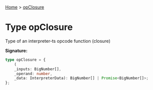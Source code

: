 [Home](../index.md) &gt; [opClosure](./opclosure.md)

# Type opClosure

Type of an interpreter-ts opcode function (closure)

<b>Signature:</b>

```typescript
type opClosure = {
    (
    _inputs: BigNumber[], 
    _operand: number, 
    _data: InterpreterData): BigNumber[] | Promise<BigNumber[]>;
};
```
